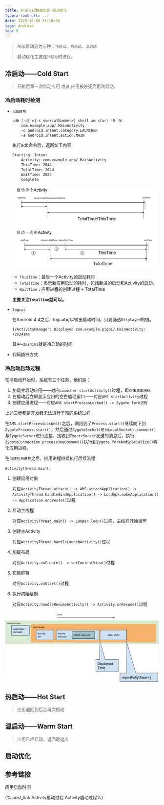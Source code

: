 ```yaml
---
title: Android性能优化-启动优化
typora-root-url: ../
date: 2020-10-08 21:18:08
tags: Android
top: 9
---
```




> App启动分为三种：`冷启动`、`热启动`、`温启动`
>
> 启动优化主要在`冷启动`时进行。

## 冷启动——Cold Start

> 开机后第一次启动应用 或者 应用被杀死后再次启动。

### 冷启动耗时检测

- `adb命令`

  ```shell
  adb [-d|-e|-s <serialNumber>] shell am start -S -W
      com.example.app/.MainActivity
      -c android.intent.category.LAUNCHER
      -a android.intent.action.MAIN
  ```

  执行adb命令后，返回如下内容

  ```shell
  Starting: Intent
      Activity: com.example.app/.MainActivity
      ThisTime: 2044 
      TotalTime: 2044
      WaitTime: 2054
      Complete
  ```

  ![curTime/displayStartTime/mLaunchStartTime](/images/ThisTime-TotalTime.png)

  - `ThisTime`：最后一个Activity的启动耗时
  - `TotalTime`：表示新应用启动的耗时，包括新进的启动和Activity的启动。
  - `WaitTime`：应用进程的创建过程 + TotalTime

  **主要关注`TotalTime`就可以。**

- `logcat`

  在Android 4.4之后，logcat可以输出启动时间，只要筛选`Displayed`的值。

  ```logcat
  I/ActivityManager: Displayed com.example.pigai/.MainActivity: +2s241ms
  ```

  其中`+2s241ms`就是冷启动的时间

- 代码插桩方式

  

### 冷启动启动过程

在冷启动开始时，系统有三个任务，他们是：

1. 加载并启动应用——对应`Launcher startActivity()`过程，即`点击桌面图标`
2. 在启动后立即显示应用的空白启动窗口——对应`AMS startActivity`过程
3. 创建应用进程——对应`AMS startProcessLocked() -> Zygote fork进程`

上述三步都是开发者无法进行干预的系统过程

在`AMS.startProcessLocked()`之后，调用到了`Process.start()`继续向下到`ZygoteProcess.start()`，然后通过`ZygoteSocket(是为LocalSocket).connect()`与`ZygoteServer`进行连接，接收到`ZygoteSocket`发送的消息后，执行`ZygoteConnection.processOneCommand()`执行到`Zygote.forkAndSpecialize()`孵化应用进程。





在`创建应用进程`之后，应用进程继续执行后续流程

`ActivityThread.main()`

1. 创建应用对象

   对应`ActivityThread.attach() -> AMS.attachApplication() -> ActivityThread.handleBindApplication() -> LoadApk.makeApplication() -> Application.onCreate()`过程

2. 启动主线程

   对应`ActivityThread.main() -> Looper.loop()`过程，主线程开始循环

3. 创建主Activity

   对应`ActivityThread.handleLaunchActivity()`过程

4. 加载布局

   对应`Activity.onCreate() -> setContentView()`过程

5. 布局屏幕

   对应`Activity.onStart()`过程

6. 执行初始绘制

   对应`Activity.handleResumeActivity() -> Activity.onResume()`过程



![冷启动启动过程](/images/冷启动启动过程.png)

## 热启动——Hot Start

> 应用退回到后台再次启动



## 温启动——Warm Start

> 应用已经启动，返回键退出

## 启动优化





## 参考链接

[应用启动时间](https://developer.android.com/topic/performance/vitals/launch-time)

{% post_link Activity启动过程 Activity启动过程%}